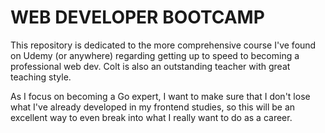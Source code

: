 # WEB DEVELOPER BOOTCAMP

This repository is dedicated to the more  comprehensive course I've found
on Udemy (or anywhere) regarding getting up to speed to becoming a professional
web dev. Colt is also an outstanding teacher with great teaching style. 

As I focus on becoming a Go expert, I want to make sure that I don't lose what
I've already developed in my frontend studies, so this will be an excellent
way to even break into what I really want to do as a career.
